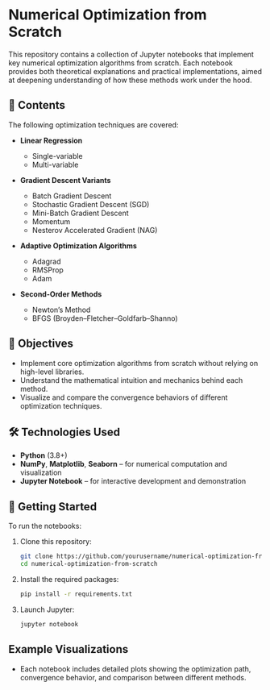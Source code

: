 # Numerical Optimization from Scratch

This repository contains a collection of Jupyter notebooks that implement key numerical optimization algorithms from scratch. Each notebook provides both theoretical explanations and practical implementations, aimed at deepening understanding of how these methods work under the hood.

## 📘 Contents

The following optimization techniques are covered:

- **Linear Regression**
  - Single-variable
  - Multi-variable

- **Gradient Descent Variants**
  - Batch Gradient Descent
  - Stochastic Gradient Descent (SGD)
  - Mini-Batch Gradient Descent
  - Momentum
  - Nesterov Accelerated Gradient (NAG)

- **Adaptive Optimization Algorithms**
  - Adagrad
  - RMSProp
  - Adam

- **Second-Order Methods**
  - Newton’s Method
  - BFGS (Broyden–Fletcher–Goldfarb–Shanno)

## 🧠 Objectives

- Implement core optimization algorithms from scratch without relying on high-level libraries.
- Understand the mathematical intuition and mechanics behind each method.
- Visualize and compare the convergence behaviors of different optimization techniques.

## 🛠️ Technologies Used

- **Python** (3.8+)
- **NumPy**, **Matplotlib**, **Seaborn** – for numerical computation and visualization
- **Jupyter Notebook** – for interactive development and demonstration

## 🚀 Getting Started

To run the notebooks:

1. Clone this repository:
   ```bash
   git clone https://github.com/yourusername/numerical-optimization-from-scratch.git
   cd numerical-optimization-from-scratch
   ```
2. Install the required packages:
   ```bash
   pip install -r requirements.txt
   ```
3. Launch Jupyter:
   ```bash
   jupyter notebook
   ```
## Example Visualizations
- Each notebook includes detailed plots showing the optimization path, convergence behavior, and comparison between different methods.
